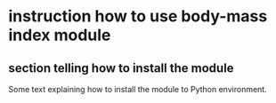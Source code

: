 # instruction how to use body-mass index module

## section telling how to install the module

<p>Some text explaining how to install the module to Python environment.</p>